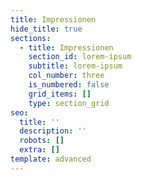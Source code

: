 ```yaml
---
title: Impressionen
hide_title: true
sections:
  - title: Impressionen
    section_id: lorem-ipsum
    subtitle: lorem-ipsum
    col_number: three
    is_numbered: false
    grid_items: []
    type: section_grid
seo:
  title: ''
  description: ''
  robots: []
  extra: []
template: advanced
---
```

